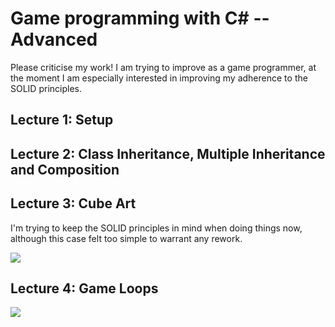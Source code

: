 # Game programming with C# -- Advanced
Please criticise my work! I am trying to improve as a game programmer, at the moment I am especially interested in improving my adherence to the SOLID principles.

## Lecture 1: Setup

## Lecture 2: Class Inheritance, Multiple Inheritance and Composition

## Lecture 3: Cube Art
I'm trying to keep the SOLID principles in mind when doing things now, although this case felt too simple to warrant any rework.

![](https://joebinns.com/documents/gifs/cube_art.gif)

## Lecture 4: Game Loops

![](https://joebinns.com/documents/gifs/pinball.gif)
